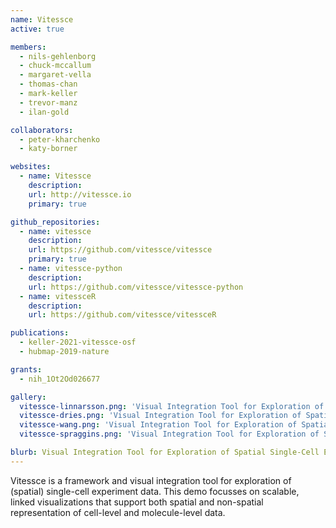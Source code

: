 ```yaml
---
name: Vitessce
active: true

members:
  - nils-gehlenborg
  - chuck-mccallum
  - margaret-vella
  - thomas-chan
  - mark-keller
  - trevor-manz
  - ilan-gold

collaborators:
  - peter-kharchenko
  - katy-borner

websites:
  - name: Vitessce
    description:
    url: http://vitessce.io
    primary: true

github_repositories:
  - name: vitessce
    description:
    url: https://github.com/vitessce/vitessce
    primary: true
  - name: vitessce-python
    description:
    url: https://github.com/vitessce/vitessce-python
  - name: vitessceR
    description:
    url: https://github.com/vitessce/vitessceR

publications:
  - keller-2021-vitessce-osf
  - hubmap-2019-nature

grants:
  - nih_1Ot2Od026677

gallery:
  vitessce-linnarsson.png: 'Visual Integration Tool for Exploration of Spatial Single-Cell Experiments'
  vitessce-dries.png: 'Visual Integration Tool for Exploration of Spatial Single-Cell Experiments'
  vitessce-wang.png: 'Visual Integration Tool for Exploration of Spatial Single-Cell Experiments'
  vitessce-spraggins.png: 'Visual Integration Tool for Exploration of Spatial Single-Cell Experiments'

blurb: Visual Integration Tool for Exploration of Spatial Single-Cell Experiments
---
```


Vitessce is a framework and visual integration tool for exploration of (spatial) single-cell experiment data. This demo focusses on scalable, linked visualizations that support both spatial and non-spatial representation of cell-level and molecule-level data.
